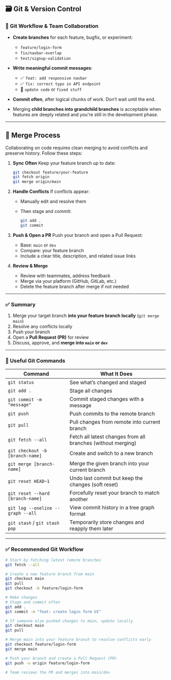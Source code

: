 ## 🗃️ Git & Version Control

### 📌 Git Workflow & Team Collaboration

* **Create branches** for each feature, bugfix, or experiment:

  * `feature/login-form`
  * `fix/navbar-overlap`
  * `test/signup-validation`

* **Write meaningful commit messages**:

  * ✅ `feat: add responsive navbar`
  * ✅ `fix: correct typo in API endpoint`
  * 🚫 `update code` or `fixed stuff`

* **Commit often**, after logical chunks of work. Don’t wait until the end.

* Merging **child branches into grandchild branches** is acceptable when features are deeply related and you're still in the development phase.


---

## 🔀 Merge Process

Collaborating on code requires clean merging to avoid conflicts and preserve history. Follow these steps:

1. **Sync Often**
   Keep your feature branch up to date:

   ```bash
   git checkout feature/your-feature
   git fetch origin
   git merge origin/main
   ```

2. **Handle Conflicts**
   If conflicts appear:

   * Manually edit and resolve them
   * Then stage and commit:

     ```bash
     git add .
     git commit
     ```

3. **Push & Open a PR**
   Push your branch and open a Pull Request:

   * Base: `main` or `dev`
   * Compare: your feature branch
   * Include a clear title, description, and related issue links

4. **Review & Merge**

   * Review with teammates, address feedback
   * Merge via your platform (GitHub, GitLab, etc.)
   * Delete the feature branch after merge if not needed

---

### ✅ Summary

1. Merge your target branch **into your feature branch locally** (`git merge main`)
2. Resolve any conflicts locally
3. Push your branch
4. Open a **Pull Request (PR)** for review
5. Discuss, approve, and **merge into `main` or `dev`**

---



### 🧠 Useful Git Commands

| Command                           | What It Does                                                 |
| --------------------------------- | ------------------------------------------------------------ |
| `git status`                      | See what’s changed and staged                                |
| `git add .`                       | Stage all changes                                            |
| `git commit -m "message"`         | Commit staged changes with a message                         |
| `git push`                        | Push commits to the remote branch                            |
| `git pull`                        | Pull changes from remote into current branch                 |
| `git fetch --all`                 | Fetch all latest changes from all branches (without merging) |
| `git checkout -b [branch-name]`   | Create and switch to a new branch                            |
| `git merge [branch-name]`         | Merge the given branch into your current branch              |
| `git reset HEAD~1`                | Undo last commit but keep the changes (soft reset)           |
| `git reset --hard [branch-name]`  | Forcefully reset your branch to match another                |
| `git log --oneline --graph --all` | View commit history in a tree graph format                   |
| `git stash` / `git stash pop`     | Temporarily store changes and reapply them later             |

---

### ✅ Recommended Git Workflow

```bash
# Start by fetching latest remote branches
git fetch --all

# Create a new feature branch from main
git checkout main
git pull
git checkout -b feature/login-form

# Make changes
# Stage and commit often
git add .
git commit -m "feat: create login form UI"

# If someone else pushed changes to main, update locally
git checkout main
git pull

# Merge main into your feature branch to resolve conflicts early
git checkout feature/login-form
git merge main

# Push your branch and create a Pull Request (PR)
git push -u origin feature/login-form

# Team reviews the PR and merges into main/dev
```



#

